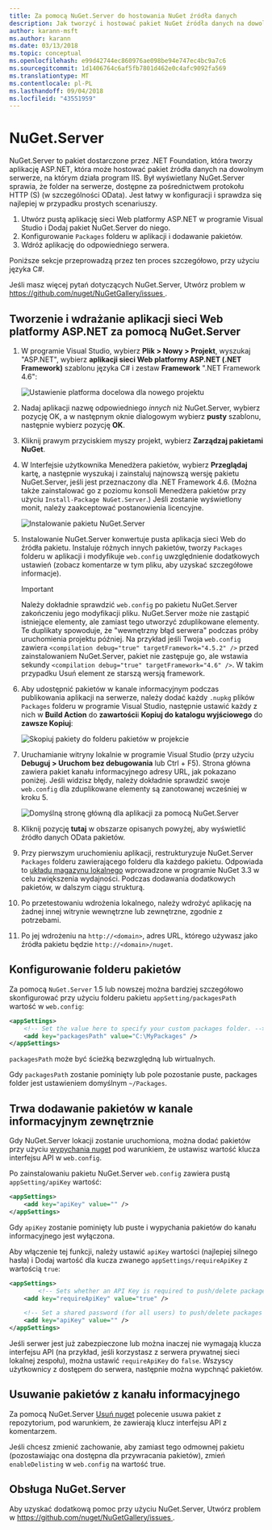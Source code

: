 ```yaml
---
title: Za pomocą NuGet.Server do hostowania NuGet źródła danych
description: Jak tworzyć i hostować pakiet NuGet źródła danych na dowolnym serwerze z uruchomionymi usługami IIS przy użyciu NuGet.Server, udostępnianie pakietów za pośrednictwem protokołu HTTP i OData.
author: karann-msft
ms.author: karann
ms.date: 03/13/2018
ms.topic: conceptual
ms.openlocfilehash: e99d42744ec860976ae098be94e747ec4bc9a7c6
ms.sourcegitcommit: 1d1406764c6af5fb7801d462e0c4afc9092fa569
ms.translationtype: MT
ms.contentlocale: pl-PL
ms.lasthandoff: 09/04/2018
ms.locfileid: "43551959"
---
```

# <a name="nugetserver"></a>NuGet.Server

NuGet.Server to pakiet dostarczone przez .NET Foundation, która tworzy aplikację ASP.NET, która może hostować pakiet źródła danych na dowolnym serwerze, na którym działa program IIS. Był wyświetlany NuGet.Server sprawia, że folder na serwerze, dostępne za pośrednictwem protokołu HTTP (S) (w szczególności OData). Jest łatwy w konfiguracji i sprawdza się najlepiej w przypadku prostych scenariuszy.

1. Utwórz pustą aplikację sieci Web platformy ASP.NET w programie Visual Studio i Dodaj pakiet NuGet.Server do niego.
1. Konfigurowanie `Packages` folderu w aplikacji i dodawanie pakietów.
1. Wdróż aplikację do odpowiedniego serwera.

Poniższe sekcje przeprowadzą przez ten proces szczegółowo, przy użyciu języka C#.

Jeśli masz więcej pytań dotyczących NuGet.Server, Utwórz problem w [ https://github.com/nuget/NuGetGallery/issues ](https://github.com/nuget/NuGetGallery/issues).

## <a name="create-and-deploy-an-aspnet-web-application-with-nugetserver"></a>Tworzenie i wdrażanie aplikacji sieci Web platformy ASP.NET za pomocą NuGet.Server

1. W programie Visual Studio, wybierz **Plik > Nowy > Projekt**, wyszukaj "ASP.NET", wybierz **aplikacji sieci Web platformy ASP.NET (.NET Framework)** szablonu języka C# i zestaw **Framework** ".NET Framework 4.6":

    ![Ustawienie platforma docelowa dla nowego projektu](media/Hosting_01-NuGet.Server-Set4.6.png)

1. Nadaj aplikacji nazwę odpowiedniego *innych* niż NuGet.Server, wybierz pozycję OK, a w następnym oknie dialogowym wybierz **pusty** szablonu, następnie wybierz pozycję **OK**.

1. Kliknij prawym przyciskiem myszy projekt, wybierz **Zarządzaj pakietami NuGet**.

1. W Interfejsie użytkownika Menedżera pakietów, wybierz **Przeglądaj** kartę, a następnie wyszukaj i zainstaluj najnowszą wersję pakietu NuGet.Server, jeśli jest przeznaczony dla .NET Framework 4.6. (Można także zainstalować go z poziomu konsoli Menedżera pakietów przy użyciu `Install-Package NuGet.Server`.) Jeśli zostanie wyświetlony monit, należy zaakceptować postanowienia licencyjne.

    ![Instalowanie pakietu NuGet.Server](media/Hosting_02-NuGet.Server-Package.png)

1. Instalowanie NuGet.Server konwertuje pusta aplikacja sieci Web do źródła pakietu. Instaluje różnych innych pakietów, tworzy `Packages` folderu w aplikacji i modyfikuje `web.config` uwzględnienie dodatkowych ustawień (zobacz komentarze w tym pliku, aby uzyskać szczegółowe informacje).

    > [!Important]
    > Należy dokładnie sprawdzić `web.config` po pakietu NuGet.Server zakończeniu jego modyfikacji pliku. NuGet.Server może nie zastąpić istniejące elementy, ale zamiast tego utworzyć zduplikowane elementy. Te duplikaty spowoduje, że "wewnętrzny błąd serwera" podczas próby uruchomienia projektu później. Na przykład jeśli Twoja `web.config` zawiera `<compilation debug="true" targetFramework="4.5.2" />` przed zainstalowaniem NuGet.Server, pakiet nie zastępuje go, ale wstawia sekundy `<compilation debug="true" targetFramework="4.6" />`. W takim przypadku Usuń element ze starszą wersją framework.

1. Aby udostępnić pakietów w kanale informacyjnym podczas publikowania aplikacji na serwerze, należy dodać każdy `.nupkg` plików `Packages` folderu w programie Visual Studio, następnie ustawić każdy z nich w **Build Action** do **zawartości**i **Kopiuj do katalogu wyjściowego** do **zawsze Kopiuj**:

    ![Skopiuj pakiety do folderu pakietów w projekcie](media/Hosting_03-NuGet.Server-Package-Folder.png)

1. Uruchamianie witryny lokalnie w programie Visual Studio (przy użyciu **Debuguj > Uruchom bez debugowania** lub Ctrl + F5). Strona główna zawiera pakiet kanału informacyjnego adresy URL, jak pokazano poniżej. Jeśli widzisz błędy, należy dokładnie sprawdzić swoje `web.config` dla zduplikowane elementy są zanotowanej wcześniej w kroku 5.

    ![Domyślną stronę główną dla aplikacji za pomocą NuGet.Server](media/Hosting_04-NuGet.Server-FeedHomePage.png)

1. Kliknij pozycję **tutaj** w obszarze opisanych powyżej, aby wyświetlić źródło danych OData pakietów.

1. Przy pierwszym uruchomieniu aplikacji, restrukturyzuje NuGet.Server `Packages` folderu zawierającego folderu dla każdego pakietu. Odpowiada to [układu magazynu lokalnego](http://blog.nuget.org/20151118/nuget-3.3.html#folder-based-repository-commands) wprowadzone w programie NuGet 3.3 w celu zwiększenia wydajności. Podczas dodawania dodatkowych pakietów, w dalszym ciągu strukturą.

1. Po przetestowaniu wdrożenia lokalnego, należy wdrożyć aplikację na żadnej innej witrynie wewnętrzne lub zewnętrzne, zgodnie z potrzebami.

1. Po jej wdrożeniu na `http://<domain>`, adres URL, którego używasz jako źródła pakietu będzie `http://<domain>/nuget`.

## <a name="configuring-the-packages-folder"></a>Konfigurowanie folderu pakietów

Za pomocą `NuGet.Server` 1.5 lub nowszej można bardziej szczegółowo skonfigurować przy użyciu folderu pakietu `appSetting/packagesPath` wartość w `web.config`:

```xml
<appSettings>
    <!-- Set the value here to specify your custom packages folder. -->
    <add key="packagesPath" value="C:\MyPackages" />
</appSettings>
```

`packagesPath` może być ścieżką bezwzględną lub wirtualnych.

Gdy `packagesPath` zostanie pominięty lub pole pozostanie puste, packages folder jest ustawieniem domyślnym `~/Packages`.

## <a name="adding-packages-to-the-feed-externally"></a>Trwa dodawanie pakietów w kanale informacyjnym zewnętrznie

Gdy NuGet.Server lokacji zostanie uruchomiona, można dodać pakietów przy użyciu [wypychania nuget](../tools/cli-ref-push.md) pod warunkiem, że ustawisz wartość klucza interfejsu API w `web.config`.

Po zainstalowaniu pakietu NuGet.Server `web.config` zawiera pustą `appSetting/apiKey` wartość:

```xml
<appSettings>
    <add key="apiKey" value="" />
</appSettings>
```

Gdy `apiKey` zostanie pominięty lub puste i wypychania pakietów do kanału informacyjnego jest wyłączona.

Aby włączenie tej funkcji, należy ustawić `apiKey` wartości (najlepiej silnego hasła) i Dodaj wartość dla kucza zwanego `appSettings/requireApiKey` z wartością `true`:

```xml
<appSettings>
        <!-- Sets whether an API Key is required to push/delete packages -->
    <add key="requireApiKey" value="true" />

    <!-- Set a shared password (for all users) to push/delete packages -->
    <add key="apiKey" value="" />
</appSettings>
```

Jeśli serwer jest już zabezpieczone lub można inaczej nie wymagają klucza interfejsu API (na przykład, jeśli korzystasz z serwera prywatnej sieci lokalnej zespołu), można ustawić `requireApiKey` do `false`. Wszyscy użytkownicy z dostępem do serwera, następnie można wypchnąć pakietów.

## <a name="removing-packages-from-the-feed"></a>Usuwanie pakietów z kanału informacyjnego

Za pomocą NuGet.Server [Usuń nuget](../tools/cli-ref-delete.md) polecenie usuwa pakiet z repozytorium, pod warunkiem, że zawierają klucz interfejsu API z komentarzem.

Jeśli chcesz zmienić zachowanie, aby zamiast tego odmownej pakietu (pozostawiając ona dostępna dla przywracania pakietów), zmień `enableDelisting` w `web.config` na wartość true.

## <a name="nugetserver-support"></a>Obsługa NuGet.Server

Aby uzyskać dodatkową pomoc przy użyciu NuGet.Server, Utwórz problem w [ https://github.com/nuget/NuGetGallery/issues ](https://github.com/nuget/NuGetGallery/issues).